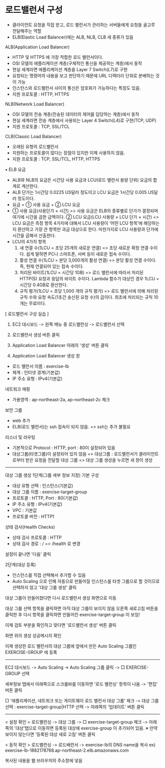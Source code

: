 # 로드밸런서 구성
- 클라이언트 요청을 직접 받고, 로드 밸런서가 관리하는 서버들에게 요청을 골고루 전달해주는 역할
- ELB(Elastic Load Balancer)에는 ALB, NLB, CLB 세 종류가 있음

ALB(Application Load Balancer)
- HTTP 및 HTTPS 에 가장 적합한 로드 밸런서이다.
- OSI 모델의 애플리케이션 계층(구체적인 통신을 제공하는 계층)에서 동작
- 현실 세계라면 애플리케이션 계층을 Layer 7 Switch(L7)로 구현
- 요청되는 명령어의 내용을 보고 판단하기 때문에 URL 디렉터리 단위로 분배하는 것이 가능
- 인스턴스와 로드밸런서 사이의 통신은 암호화가 가능하다는 특징도 있음.
- 지원 프로토콜 : HTTP, HTTPS

NLB(Network Load Balancer)
- OSI 모델의 전송 계층(전송된 데이터의 제어를 담당하는 계층)에서 동작
- 현실 세계라면 전송 계층에서 사용되는 Layer 4 Switch(L4)로 구현(TCP, UDP) 
- 지원 프로토콜 : TCP, SSL/TCL

CLB(Classic Load Balancer)
- 오래된 유형의 로드밸런서
- 지원하는 프로토콜이 많다는 장점이 있지만 이제 사용하지 않음.
- 지원 프로토콜 : TCP, SSL/TCL, HTTP, HTTPS

▪ ELB 요금
 - ALB와 NLB의 요금은 시간당 사용 요금과 LCU(로드 밸런서 용량 단위) 요금의 합계로 계산한다.
 - ALB 단가는 1시간당 0.0225 US달러 정도이고 LCU 요금은 1시간당 0.005 US달러 정도이다.
 - 요금 = ① 사용 요금 + ② LCU 요금
 - ① 사용 요금(사용단가 × 시간)
   => 사용 요금은 ELB의 종류별로 단가가 결정되며 여기에 시간을 곱한 금액이다.
   ② LCU 요금(LCU 사용량 × LCU 단가 × 시간)
   => LCU 요금은 측정 항목 4가지에 대해서 LCU 사용량이 ‘어떤 LCU 항목’에 해당하는지 환산하고 가장 큰 항목만 과금 대상으로 한다. 마찬가지로 LCU 사용량과 단가에 시간을 곱해서 산출한다.
 - LCU의 4가지 항목
   1) 새 연결 수(1LCU = 초당 25개의 새로운 연결)
      => 초당 새로운 확정 연결 수이다. 쉽게 말하면 PC나 스마트폰, 서버 등이 새로운 접속 수이다.
   2) 활성 연결 수(1LCU = 분당 3,000개의 활성 연결)
      => 분당 활성 연결 수이다. 즉, 현재 연결되어 있는 접속 수이다.
   3) 처리된 바이트(1LCU = 시간당 1GB)
      => 로드 밸런서에 따라서 처리된 HTTP(S) 요청과 응답의 바이트 수이다. Lambda 함수가 대상인 경우 1LCU = 시간당 0.4GB로 환산한다.
   4) 규칙 평가(1LCU = 초당 1,000 개의 규칙 평가)
      => 로드 밸런서에 의해 처리된 규칙 수와 요청 속도(1초간 송신된 요청 수)의 곱이다. 최초에 처리되는 규칙 10개는 무료이다.

[ 로드밸런서 구성 실습 ]
1. EC2 대시보드 -> 왼쪽 메뉴 중 로드밸런싱 -> 로드밸런서 선택

2. 로드밸런서 생성 버튼 클릭

3. Application Load Balancer 아래의 '생성' 버튼 클릭

4. Application Load Balancer 생성 창
- 로드 밸런서 이름 : exercise-lb
- 체계 : 인터넷 경계(기본값)
- IP 주소 유형 : IPv4(기본값)

네트워크 매핑
- 가용영역 : ap-northeast-2a, ap-northeast-2c 체크

보안 그룹
- web 추가
- ELB(로드 밸런서)는 ssh 접속이 되지 않음.
=> ssh는 추가 불필요

리스너 및 라우팅
- 기본적으로 Protocol : HTTP, port : 80이 설정되어 있음
- 대상그룹(타겟그룹)이 설정되어 있지 않음
=> 대상그룹 : 로드밸런서가 클라이언트로부터 받은 요청을 전달할 대상 그룹
=> 대상 그룹 생성을 누르면 새 창이 생성

-----------------------------------------------------
대상 그룹 생성
1단계(그룹 세부 정보 지정)
기본 구성
- 대상 유형 선택 : 인스턴스(기본값)
- 대상 그룹 이름 : exercise-target-group
- 프로토콜 : HTTP, Port : 80(기본값)
- IP 주소 유형 : IPv4(기본값)
- VPC : 기본값
- 프로토콜 버전 : HTTP1

상태 검사(Health Checks)
- 상태 검사 프로토콜 : HTTP
- 상태 검사 경로 : / => /health 로 변경

설정이 끝나면 '다음' 클릭

2단계(대상 등록)
- 인스턴스를 직접 선택해서 추가할 수 있음
- Auto Scaling 으로 인해 자동으로 만들어질 인스턴스를 타겟 그룹으로 할 것이므로
  선택하지 않고 '대상 그룹 생성' 클릭

대상 그룹이 만들어졌다면 다시 로드밸런서 생성 화면으로 이동

대상 그룹 선택 항목을 클릭하면 아직 대상 그룹이 보이지 않음
오른쪽 새로고침 버튼을 클릭한 후 다시 항목을 클릭하면 만들어진 exercise-target-group 이 보임!

이제 검토 부분을 확인하고 맞다면 '로드밸런서 생성' 버튼 클릭

화면 위의 생성 성공메시지 확인

이제 생성한 로드 밸런서의 대상 그룹에 앞에서 만든 Auto Scaling 그룹인 EXERCISE-GROUP 에 등록

---

EC2 대시보드 -> Auto Scaling -> Auto Scaling 그룹 클릭 -> □ EXERCISE-GROUP 선택

세부정보 탭에서 아래쪽으로 스크롤바를 이동하면 '로드 밸런싱' 항목이 나옴 -> '편집' 버튼 클릭

□ '애플리케이션, 네트워크 또는 게이트웨이 로드 밸런서 대상 그룹' 체크 -> 대상 그룹 선택 : exercise-target-group|HTTP 선택 -> 아래쪽의 '업데이트' 버튼 클릭

---

< 설정 확인 >
로드밸런싱 -> 대상 그룹 -> □ exercise-target-group 체크 -> 아래쪽의 '대상'탭으로 이동하면 등록된 대상에 exercise-group 이 추가되어 있음.
※ 만약 보이지 않는다면 '등록된 대상 새로 고침' 버튼 클릭

< 동작 확인 >
로드밸런싱 -> 로드배런서 -> exercise-lb의 DNS name을 복사
ex) exercise-lb-1882178768.ap-northeast-2.elb.amazonaws.com

복사된 내용을 웹 브라우저의 주소창에 넣음
